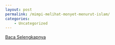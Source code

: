 ```yaml
---
layout: post
permalink: /mimpi-melihat-monyet-menurut-islam/
categories:
    - Uncategorized
---
```


[Baca Selengkapnya](/03)